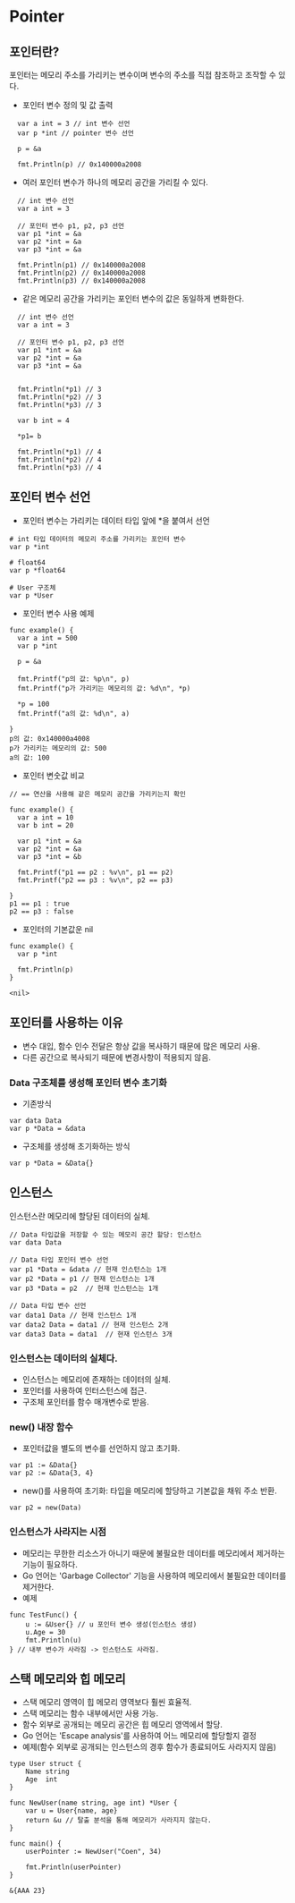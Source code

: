 # Pointer

## 포인터란?
포인터는 메모리 주소를 가리키는 변수이며 변수의 주소를 직접 참조하고 조작할 수 있다.
- 포인터 변수 정의 및 값 출력
```
  var a int = 3 // int 변수 선언
  var p *int // pointer 변수 선언

  p = &a

  fmt.Println(p) // 0x140000a2008
```

- 여러 포인터 변수가 하나의 메모리 공간을 가리킬 수 있다.
```
  // int 변수 선언
  var a int = 3 

  // 포인터 변수 p1, p2, p3 선언
  var p1 *int = &a
  var p2 *int = &a
  var p3 *int = &a

  fmt.Println(p1) // 0x140000a2008
  fmt.Println(p2) // 0x140000a2008
  fmt.Println(p3) // 0x140000a2008
```

- 같은 메모리 공간을 가리키는 포인터 변수의 값은 동일하게 변화한다.
```
  // int 변수 선언
  var a int = 3 

  // 포인터 변수 p1, p2, p3 선언
  var p1 *int = &a
  var p2 *int = &a
  var p3 *int = &a


  fmt.Println(*p1) // 3
  fmt.Println(*p2) // 3
  fmt.Println(*p3) // 3
  
  var b int = 4

  *p1= b

  fmt.Println(*p1) // 4
  fmt.Println(*p2) // 4
  fmt.Println(*p3) // 4
```

## 포인터 변수 선언
- 포인터 변수는 가리키는 데이터 타입 앞에 *을 붙여서 선언
```
# int 타입 데이터의 메모리 주소를 가리키는 포인터 변수
var p *int

# float64
var p *float64

# User 구조체
var p *User
```

- 포인터 변수 사용 예제
```
func example() {
  var a int = 500
  var p *int

  p = &a

  fmt.Printf("p의 값: %p\n", p)
  fmt.Printf("p가 가리키는 메모리의 값: %d\n", *p)

  *p = 100
  fmt.Printf("a의 값: %d\n", a)

}
p의 값: 0x140000a4008
p가 가리키는 메모리의 값: 500
a의 값: 100
```

- 포인터 변숫값 비교
```
// == 연산을 사용해 같은 메모리 공간을 가리키는지 확인

func example() {
  var a int = 10
  var b int = 20

  var p1 *int = &a
  var p2 *int = &a
  var p3 *int = &b

  fmt.Printf("p1 == p2 : %v\n", p1 == p2)
  fmt.Printf("p2 == p3 : %v\n", p2 == p3)

}
p1 == p1 : true
p2 == p3 : false
```
- 포인터의 기본값운 nil
```
func example() {
  var p *int

  fmt.Println(p)
}

<nil>
```

## 포인터를 사용하는 이유
- 변수 대입, 함수 인수 전달은 항상 값을 복사하기 때문에 많은 메모리 사용.
- 다른 공간으로 복사되기 때문에 변경사항이 적용되지 않음.


### Data 구조체를 생성해 포인터 변수 초기화
- 기존방식
```
var data Data
var p *Data = &data
```

- 구조체를 생성해 초기화하는 방식
```
var p *Data = &Data{}
```

## 인스턴스
인스턴스란 메모리에 할당된 데이터의 실체.
```
// Data 타입값을 저장할 수 있는 메모리 공간 할당: 인스턴스
var data Data

// Data 타입 포인터 변수 선언
var p1 *Data = &data // 현재 인스턴스는 1개
var p2 *Data = p1 // 현재 인스턴스는 1개
var p3 *Data = p2  // 현재 인스턴스는 1개

// Data 타입 변수 선언
var data1 Data // 현재 인스턴스 1개
var data2 Data = data1 // 현재 인스턴스 2개
var data3 Data = data1  // 현재 인스턴스 3개
```

### 인스턴스는 데이터의 실체다.
- 인스턴스는 메모리에 존재하는 데이터의 실체.
- 포인터를 사용하여 인터스턴스에 접근.
- 구조체 포인터를 함수 매개변수로 받음.

### new() 내장 함수
- 포인터값을 별도의 변수를 선언하지 않고 초기화.
```
var p1 := &Data{}
var p2 := &Data{3, 4}
```
- new()를 사용하여 초기화: 타입을 메모리에 할당하고 기본값을 채워 주소 반환.
```
var p2 = new(Data)
```

### 인스턴스가 사라지는 시점
- 메모리는 무한한 리소스가 아니기 때문에 불필요한 데이터를 메모리에서 제거하는 기능이 필요하다.
- Go 언어는 'Garbage Collector' 기능을 사용하여 메모리에서 불필요한 데이터를 제거한다.
- 예제
```
func TestFunc() {
	u := &User{} // u 포인터 변수 생성(인스턴스 생성)
    u.Age = 30
    fmt.Println(u)
} // 내부 변수가 사라짐 -> 인스턴스도 사라짐.
```

## 스택 메모리와 힙 메모리
- 스택 메모리 영역이 힙 메모리 영역보다 훨씬 효율적.
- 스택 메모리는 함수 내부에서만 사용 가능.
- 함수 외부로 공개되는 메모리 공간은 힙 메모리 영역에서 할당.
- Go 언어는 'Escape analysis'를 사용하여 어느 메모리에 할당할지 결정
- 예제(함수 외부로 공개되는 인스턴스의 경후 함수가 종료되어도 사라지지 않음)
```
type User struct {
	Name string
    Age  int
}

func NewUser(name string, age int) *User {
	var u = User{name, age}
    return &u // 탈출 분석을 통해 메모리가 사라지지 않는다.
}

func main() {
	userPointer := NewUser("Coen", 34)
    
    fmt.Println(userPointer)
}

&{AAA 23}
```
